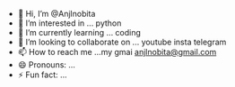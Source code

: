 - 👋 Hi, I’m @Anjlnobita
- 👀 I’m interested in ... python 
- 🌱 I’m currently learning ... coding 
- 💞️ I’m looking to collaborate on ... youtube insta telegram 
- 📫 How to reach me ...my gmai anjlnobita@gmail.com
- 😄 Pronouns: ...
- ⚡ Fun fact: ...

<!---
Anjlnobita/Anjlnobita is a ✨ special ✨ repository because its `README.md` (this file) appears on your GitHub profile.
You can click the Preview link to take a look at your changes.
--->
